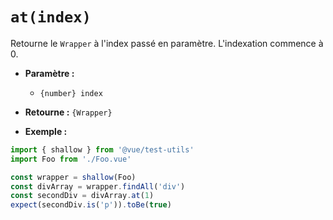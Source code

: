 # `at(index)`

Retourne le `Wrapper` à l'index passé en paramètre. L'indexation commence à 0.

- **Paramètre :**
  - `{number} index`

- **Retourne :** `{Wrapper}`

- **Exemple :**

```js
import { shallow } from '@vue/test-utils'
import Foo from './Foo.vue'

const wrapper = shallow(Foo)
const divArray = wrapper.findAll('div')
const secondDiv = divArray.at(1)
expect(secondDiv.is('p')).toBe(true)
```
